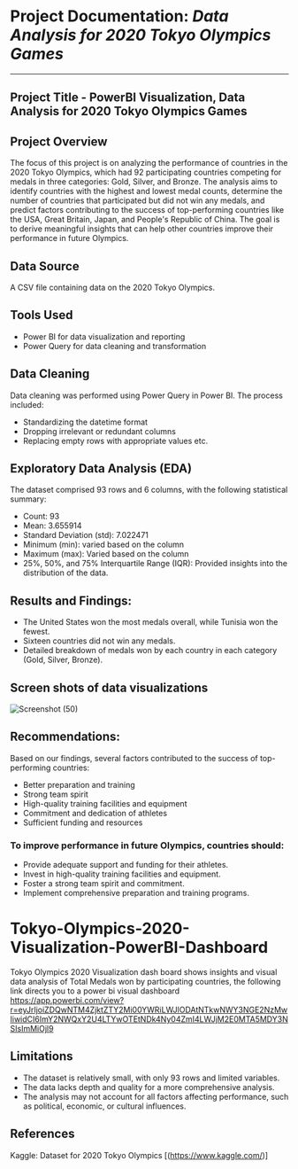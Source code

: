 # Project Documentation: *Data Analysis for 2020 Tokyo Olympics Games*
---
## Project Title - PowerBI Visualization, Data Analysis for 2020 Tokyo Olympics Games

## Project Overview
The focus of this project is on analyzing the performance of countries in the 2020 Tokyo Olympics, which had 92 participating countries competing for medals in three categories: Gold, Silver, and Bronze. The analysis aims to identify countries with the highest and lowest medal counts, determine the number of countries that participated but did not win any medals, and predict factors contributing to the success of top-performing countries like the USA, Great Britain, Japan, and People's Republic of China. The goal is to derive meaningful insights that can help other countries improve their performance in future Olympics.

## Data Source

A CSV file containing data on the 2020 Tokyo Olympics.

## Tools Used
- Power BI for data visualization and reporting
- Power Query for data cleaning and transformation
  
## Data Cleaning
Data cleaning was performed using Power Query in Power BI. 
The process included:

- Standardizing the datetime format
- Dropping irrelevant or redundant columns
- Replacing empty rows with appropriate values etc.

## Exploratory Data Analysis (EDA)

The dataset comprised 93 rows and 6 columns, with the following statistical summary:

- Count: 93
- Mean: 3.655914
- Standard Deviation (std): 7.022471
- Minimum (min): varied based on the column
- Maximum (max): Varied based on the column
- 25%, 50%, and 75% Interquartile Range (IQR): Provided insights into the distribution of the data.

## Results and Findings:

- The United States won the most medals overall, while Tunisia won the fewest.
- Sixteen countries did not win any medals.
- Detailed breakdown of medals won by each country in each category (Gold, Silver, Bronze).

## Screen shots of data visualizations

![Screenshot (50)](https://github.com/Ezeco/2020-Tokyo-Olympics-Visualization-Dashboard/assets/125317057/d8d8089b-8219-4d6a-8110-7ae39923854d)


## Recommendations:
Based on our findings, several factors contributed to the success of top-performing countries:

- Better preparation and training
- Strong team spirit
- High-quality training facilities and equipment
- Commitment and dedication of athletes
- Sufficient funding and resources
  
### To improve performance in future Olympics, countries should:

- Provide adequate support and funding for their athletes.
- Invest in high-quality training facilities and equipment.
- Foster a strong team spirit and commitment.
- Implement comprehensive preparation and training programs.

# Tokyo-Olympics-2020-Visualization-PowerBI-Dashboard
Tokyo Olympics 2020 Visualization dash board shows insights and visual data analysis of Total Medals won by participating countries, the following link directs you to a power bi visual dashboard https://app.powerbi.com/view?r=eyJrIjoiZDQwNTM4ZjktZTY2Mi00YWRiLWJlODAtNTkwNWY3NGE2NzMwIiwidCI6ImY2NWQxY2U4LTYwOTEtNDk4Ny04ZmI4LWJjM2E0MTA5MDY3NSIsImMiOjl9

## Limitations

- The dataset is relatively small, with only 93 rows and limited variables.
- The data lacks depth and quality for a more comprehensive analysis.
- The analysis may not account for all factors affecting performance, such as political, economic, or cultural influences.


## References

Kaggle: Dataset for 2020 Tokyo Olympics [(https://www.kaggle.com/)]



